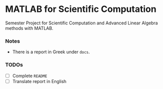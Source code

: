 # MATLAB for Scientific Computation

Semester Project for Scientific Computation and Advanced Linear Algebra methods with MATLAB.

### Notes

- There is a report in Greek under `docs`.

### TODOs
- [ ] Complete `README`
- [ ] Translate report in English
